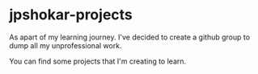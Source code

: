 # jpshokar-projects

As apart of my learning journey. I've decided to create a github group to dump all my unprofessional work. 

You can find some projects that I'm creating to learn.
